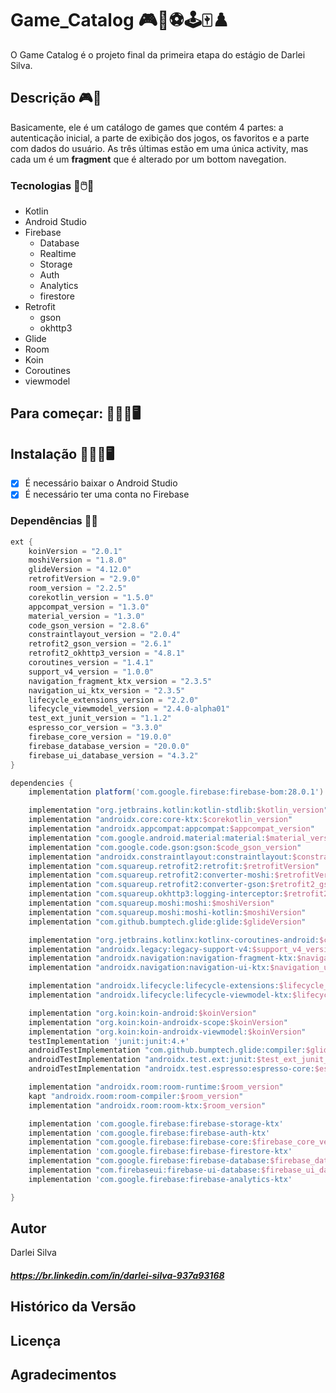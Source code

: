 # __Game_Catalog__ 🎮🧩⚽🕹️🀄♟️
O Game Catalog é o projeto final da primeira etapa do estágio de Darlei Silva.

## Descrição 🎮📒
Basicamente, ele é um catálogo de games que contém 4 partes: a autenticação inicial, a parte de exibição dos jogos, os favoritos e a parte com dados do usuário. As três últimas estão em uma única activity, mas cada um é um __fragment__ que é alterado por um bottom navegation. 

### Tecnologias 🧩🖱️💾
* Kotlin
* Android Studio
* Firebase
  * Database
  * Realtime
  * Storage
  * Auth
  * Analytics
  * firestore
* Retrofit
  * gson
  * okhttp3
* Glide
* Room
* Koin
* Coroutines
* viewmodel

## Para começar: 👨🏻‍💻🖥
## Instalação 👨🏻‍💻🖥️
- [x] É necessário baixar o Android Studio
- [x] É necessário ter uma conta no Firebase

### Dependências 🧩📄

```gradle
ext {
    koinVersion = "2.0.1"
    moshiVersion = "1.8.0"
    glideVersion = "4.12.0"
    retrofitVersion = "2.9.0"
    room_version = "2.2.5"
    corekotlin_version = "1.5.0"
    appcompat_version = "1.3.0"
    material_version = "1.3.0"
    code_gson_version = "2.8.6"
    constraintlayout_version = "2.0.4"
    retrofit2_gson_version = "2.6.1"
    retrofit2_okhttp3_version = "4.8.1"
    coroutines_version = "1.4.1"
    support_v4_version = "1.0.0"
    navigation_fragment_ktx_version = "2.3.5"
    navigation_ui_ktx_version = "2.3.5"
    lifecycle_extensions_version = "2.2.0"
    lifecycle_viewmodel_version = "2.4.0-alpha01"
    test_ext_junit_version = "1.1.2"
    espresso_cor_version = "3.3.0"
    firebase_core_version = "19.0.0"
    firebase_database_version = "20.0.0"
    firebase_ui_database_version = "4.3.2"
}

dependencies {
    implementation platform('com.google.firebase:firebase-bom:28.0.1')

    implementation "org.jetbrains.kotlin:kotlin-stdlib:$kotlin_version"
    implementation "androidx.core:core-ktx:$corekotlin_version"
    implementation "androidx.appcompat:appcompat:$appcompat_version"
    implementation "com.google.android.material:material:$material_version"
    implementation "com.google.code.gson:gson:$code_gson_version"
    implementation "androidx.constraintlayout:constraintlayout:$constraintlayout_version"
    implementation "com.squareup.retrofit2:retrofit:$retrofitVersion"
    implementation "com.squareup.retrofit2:converter-moshi:$retrofitVersion"
    implementation "com.squareup.retrofit2:converter-gson:$retrofit2_gson_version"
    implementation "com.squareup.okhttp3:logging-interceptor:$retrofit2_okhttp3_version"
    implementation "com.squareup.moshi:moshi:$moshiVersion"
    implementation "com.squareup.moshi:moshi-kotlin:$moshiVersion"
    implementation "com.github.bumptech.glide:glide:$glideVersion"

    implementation "org.jetbrains.kotlinx:kotlinx-coroutines-android:$coroutines_version"
    implementation "androidx.legacy:legacy-support-v4:$support_v4_version"
    implementation "androidx.navigation:navigation-fragment-ktx:$navigation_fragment_ktx_version"
    implementation "androidx.navigation:navigation-ui-ktx:$navigation_ui_ktx_version"

    implementation "androidx.lifecycle:lifecycle-extensions:$lifecycle_extensions_version"
    implementation "androidx.lifecycle:lifecycle-viewmodel-ktx:$lifecycle_viewmodel_version"

    implementation "org.koin:koin-android:$koinVersion"
    implementation "org.koin:koin-androidx-scope:$koinVersion"
    implementation "org.koin:koin-androidx-viewmodel:$koinVersion"
    testImplementation 'junit:junit:4.+'
    androidTestImplementation "com.github.bumptech.glide:compiler:$glideVersion"
    androidTestImplementation "androidx.test.ext:junit:$test_ext_junit_version"
    androidTestImplementation "androidx.test.espresso:espresso-core:$espresso_cor_version"

    implementation "androidx.room:room-runtime:$room_version"
    kapt "androidx.room:room-compiler:$room_version"
    implementation "androidx.room:room-ktx:$room_version"

    implementation 'com.google.firebase:firebase-storage-ktx'
    implementation 'com.google.firebase:firebase-auth-ktx'
    implementation "com.google.firebase:firebase-core:$firebase_core_version"
    implementation 'com.google.firebase:firebase-firestore-ktx'
    implementation "com.google.firebase:firebase-database:$firebase_database_version"
    implementation "com.firebaseui:firebase-ui-database:$firebase_ui_database_version"
    implementation 'com.google.firebase:firebase-analytics-ktx'

}
```

## Autor
Darlei Silva <h5>https://br.linkedin.com/in/darlei-silva-937a93168<h5>
  
## Histórico da Versão
## Licença
## Agradecimentos
